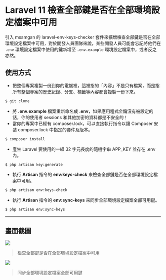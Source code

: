 # Laravel 11 檢查全部鍵是否在全部環境設定檔案中可用

引入 msamgan 的 laravel-env-keys-checker 套件來擴增檢查全部鍵是否在全部環境設定檔案中可用，對於開發人員團隊來說，某些開發人員可能會忘記將他們在 `.env` 環境設定檔案中使用的鍵新增至 `.env.example` 環境設定檔案中，或者反之亦然。

## 使用方式
- 把整個專案複製一份到你的電腦裡，這裡指的「內容」不是只有檔案，而是指所有整個專案的歷史紀錄、分支、標籤等內容都會複製一份下來。
```sh
$ git clone
```
- 將 __.env.example__ 檔案重新命名成 __.env__，如果應用程式金鑰沒有被設定的話，你的使用者 sessions 和其他加密的資料都是不安全的！
- 當你的專案中已經有 composer.lock，可以直接執行指令以讓 Composer 安裝 composer.lock 中指定的套件及版本。
```sh
$ composer install
```
- 產生 Laravel 要使用的一組 32 字元長度的隨機字串 APP_KEY 並存在 .env 內。
```sh
$ php artisan key:generate
```
- 執行 __Artisan__ 指令的 __env:keys-check__ 來檢查全部鍵是否在全部環境設定檔案中可用。
```sh
$ php artisan env:keys-check
```
- 執行 __Artisan__ 指令的 __env:sync-keys__ 來同步全部環境設定檔案全部可用鍵。
```sh
$ php artisan env:sync-keys
```

----

## 畫面截圖
![](https://i.imgur.com/I8sMutq.png)
> 檢查全部鍵是否在全部環境設定檔案中可用

![](https://i.imgur.com/lsMXeTB.png)
> 同步全部環境設定檔案全部可用鍵
